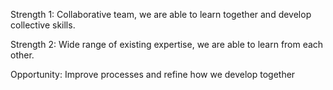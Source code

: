 
Strength 1: Collaborative team, we are able to learn together and develop collective skills.

Strength 2: Wide range of existing expertise, we are able to learn from each other.

Opportunity:  Improve processes and refine how we develop together